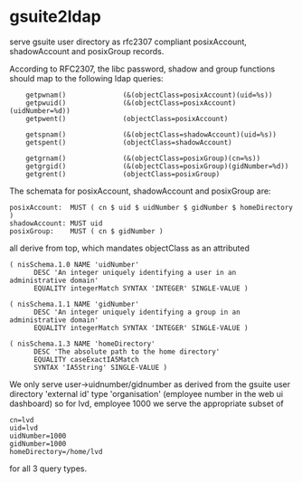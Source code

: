 # gsuite2ldap
serve gsuite user directory as rfc2307 compliant posixAccount, shadowAccount and posixGroup records.

According to RFC2307, the libc password, shadow and group functions should map to the following ldap queries:

		getpwnam()              (&(objectClass=posixAccount)(uid=%s))
        getpwuid()              (&(objectClass=posixAccount)(uidNumber=%d))
        getpwent()              (objectClass=posixAccount)

        getspnam()              (&(objectClass=shadowAccount)(uid=%s))
        getspent()              (objectClass=shadowAccount)

        getgrnam()              (&(objectClass=posixGroup)(cn=%s))
        getgrgid()              (&(objectClass=posixGroup)(gidNumber=%d))
        getgrent()              (objectClass=posixGroup)


The schemata for posixAccount, shadowAccount and posixGroup are: 

	posixAccount:  MUST ( cn $ uid $ uidNumber $ gidNumber $ homeDirectory )
	shadowAccount: MUST uid
	posixGroup:    MUST ( cn $ gidNumber )

	
all derive from top, which mandates objectClass as an attributed


	( nisSchema.1.0 NAME 'uidNumber'
          DESC 'An integer uniquely identifying a user in an administrative domain'
          EQUALITY integerMatch SYNTAX 'INTEGER' SINGLE-VALUE )

    ( nisSchema.1.1 NAME 'gidNumber'
          DESC 'An integer uniquely identifying a group in an administrative domain'
          EQUALITY integerMatch SYNTAX 'INTEGER' SINGLE-VALUE )

    ( nisSchema.1.3 NAME 'homeDirectory'
          DESC 'The absolute path to the home directory'
          EQUALITY caseExactIA5Match
          SYNTAX 'IA5String' SINGLE-VALUE )

We only serve user->uidnumber/gidnumber as derived from the gsuite user directory 'external id' type 'organisation' (employee number in the web ui dashboard)  so for lvd, employee 1000 we serve the appropriate subset of

	cn=lvd
	uid=lvd
	uidNumber=1000
	gidNumber=1000
	homeDirectory=/home/lvd

for all 3 query types.

